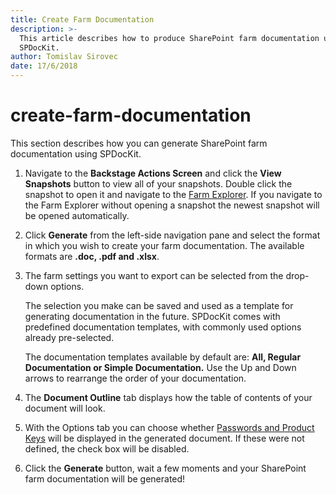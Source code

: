 ```yaml
---
title: Create Farm Documentation
description: >-
  This article describes how to produce SharePoint farm documentation using
  SPDocKit.
author: Tomislav Sirovec
date: 17/6/2018
---
```


# create-farm-documentation

This section describes how you can generate SharePoint farm documentation using SPDocKit.

1. Navigate to the **Backstage Actions Screen** and click the **View Snapshots** button to view all of your snapshots. Double click the snapshot to open it and navigate to the [Farm Explorer](create-farm-documentation.md#internal/get-to-know-spdockit/farm-explorer-screen/farm-explorer-reports). If you navigate to the Farm Explorer without opening a snapshot the newest snapshot will be opened automatically.
2. Click **Generate** from the left-side navigation pane and select the format in which you wish to create your farm documentation. The available formats are **.doc, .pdf and .xlsx**.
3. The farm settings you want to export can be selected from the drop-down options.

   The selection you make can be saved and used as a template for generating documentation in the future. SPDocKit comes with predefined documentation templates, with commonly used options already pre-selected.

   The documentation templates available by default are: **All, Regular Documentation or Simple Documentation.** Use the Up and Down arrows to rearrange the order of your documentation.

4. The **Document Outline** tab displays how the table of contents of your document will look.
5. With the Options tab you can choose whether [Passwords and Product Keys](create-farm-documentation.md#internal/get-to-know-spdockit/farm-explorer-screen/password-and-product-keys/) will be displayed in the generated document. If these were not defined, the check box will be disabled.
6. Click the **Generate** button, wait a few moments and your SharePoint farm documentation will be generated!

